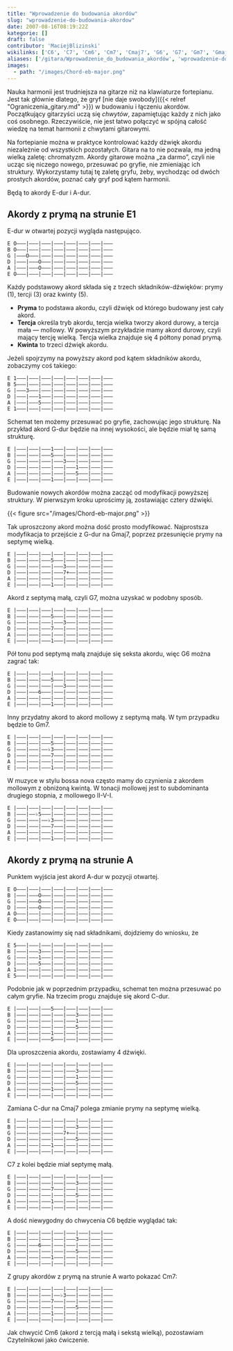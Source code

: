 ```yaml
---
title: "Wprowadzenie do budowania akordów"
slug: "wprowadzenie-do-budowania-akordow"
date: 2007-08-16T08:19:22Z
kategorie: []
draft: false
contributor: 'MaciejBlizinski'
wikilinks: ['C6', 'C7', 'Cm6', 'Cm7', 'Cmaj7', 'G6', 'G7', 'Gm7', 'Gmaj7', 'Grafika:Chord-eb-major.png', 'II-V-I', 'ograniczenia_gitary']
aliases: ['/gitara/Wprowadzenie_do_budowania_akordów', 'wprowadzenie-do-budowania-akordów']
images:
  - path: "/images/Chord-eb-major.png"
---
```

Nauka harmonii jest trudniejsza na gitarze niż na klawiaturze
fortepianu. Jest tak głównie dlatego, że gryf [nie daje
swobody]({{< relref "Ograniczenia_gitary.md" >}}) w budowaniu i łączeniu akordów.
Początkujący gitarzyści uczą się *chwytów*, zapamiętując każdy z nich
jako coś osobnego. Rzeczywiście, nie jest łatwo połączyć w spójną całość
wiedzę na temat harmonii z chwytami gitarowymi.

Na fortepianie można w praktyce kontrolować każdy dźwięk akordu
niezależnie od wszystkich pozostałych. Gitara na to nie pozwala, ma
jedną wielką zaletę: chromatyzm. Akordy gitarowe można „za darmo”, czyli
nie ucząc się niczego nowego, przesuwać po gryfie, nie zmieniając ich
struktury. Wykorzystamy tutaj tę zaletę gryfu, żeby, wychodząc od dwóch
prostych akordów, poznać cały gryf pod kątem harmonii.

Będą to akordy E-dur i A-dur.

## Akordy z prymą na strunie E1

E-dur w otwartej pozycji wygląda następująco.


```
E O―――|―――|―――|―――|―――|―――|―――|―――
B O―――|―――|―――|―――|―――|―――|―――|―――
G |―――O―――|―――|―――|―――|―――|―――|―――
D |―――|―――O―――|―――|―――|―――|―――|―――
A |―――|―――O―――|―――|―――|―――|―――|―――
E O―――|―――|―――|―――|―――|―――|―――|―――
```


Każdy podstawowy akord składa się z trzech składników-dźwięków: prymy
(1), tercji (3) oraz kwinty (5).

  - **Pryma** to podstawa akordu, czyli dźwięk od którego budowany jest
    cały akord.
  - **Tercja** określa tryb akordu, tercja wielka tworzy akord durowy, a
    tercja mała ― mollowy. W powyższym przykładzie mamy akord durowy,
    czyli mający tercję wielką. Tercja wielka znajduje się 4 półtony
    ponad prymą.
  - **Kwinta** to trzeci dźwięk akordu.

Jeżeli spojrzymy na powyższy akord pod kątem składników akordu,
zobaczymy coś takiego:


```
E 1―――|―――|―――|―――|―――|―――|―――|―――
B 5―――|―――|―――|―――|―――|―――|―――|―――
G |―――3―――|―――|―――|―――|―――|―――|―――
D |―――|―――1―――|―――|―――|―――|―――|―――
A |―――|―――5―――|―――|―――|―――|―――|―――
E 1―――|―――|―――|―――|―――|―――|―――|―――
```


Schemat ten możemy przesuwać po gryfie, zachowując jego strukturę. Na
przykład akord G-dur będzie na innej wysokości, ale będzie miał tę samą
strukturę.


```
E |―――|―――|―――1―――|―――|―――|―――|―――
B |―――|―――|―――5―――|―――|―――|―――|―――
G |―――|―――|―――|―――3―――|―――|―――|―――
D |―――|―――|―――|―――|―――1―――|―――|―――
A |―――|―――|―――|―――|―――5―――|―――|―――
E |―――|―――|―――1―――|―――|―――|―――|―――
```


Budowanie nowych akordów można zacząć od modyfikacji powyższej
struktury. W pierwszym kroku uprościmy ją, zostawiając cztery dźwięki.

{{< figure src="/images/Chord-eb-major.png" >}}

Tak uproszczony akord można dość prosto modyfikować. Najprostsza
modyfikacja to przejście z G-dur na Gmaj7<!-- link nie odnosił się do niczego: 'Wprowadzenie do budowania akordów' ('content/Wprowadzenie_do_budowania_akordów.md') links to 'Gmaj7' ('content/Gmaj7.md') and that does not exist -->, poprzez
przesunięcie prymy na septymę wielką.


```
E |―――|―――|―――|―――|―――|―――|―――|―――
B |―――|―――|―――5―――|―――|―――|―――|―――
G |―――|―――|―――|―――3―――|―――|―――|―――
D |―――|―――|―――|―――7+――|―――|―――|―――
A |―――|―――|―――|―――|―――|―――|―――|―――
E |―――|―――|―――1―――|―――|―――|―――|―――
```


Akord z septymą małą, czyli G7<!-- link nie odnosił się do niczego: 'Wprowadzenie do budowania akordów' ('content/Wprowadzenie_do_budowania_akordów.md') links to 'G7' ('content/G7.md') and that does not exist -->, można uzyskać w podobny
sposób.


```
E |―――|―――|―――|―――|―――|―――|―――|―――
B |―――|―――|―――5―――|―――|―――|―――|―――
G |―――|―――|―――|―――3―――|―――|―――|―――
D |―――|―――|―――7―――|―――|―――|―――|―――
A |―――|―――|―――|―――|―――|―――|―――|―――
E |―――|―――|―――1―――|―――|―――|―――|―――
```


Pół tonu pod septymą małą znajduje się seksta akordu, więc
G6<!-- link nie odnosił się do niczego: 'Wprowadzenie do budowania akordów' ('content/Wprowadzenie_do_budowania_akordów.md') links to 'G6' ('content/G6.md') and that does not exist --> można zagrać tak:


```
E |―――|―――|―――|―――|―――|―――|―――|―――
B |―――|―――|―――5―――|―――|―――|―――|―――
G |―――|―――|―――|―――3―――|―――|―――|―――
D |―――|―――6―――|―――|―――|―――|―――|―――
A |―――|―――|―――|―――|―――|―――|―――|―――
E |―――|―――|―――1―――|―――|―――|―――|―――
```


Inny przydatny akord to akord mollowy z septymą małą. W tym przypadku
będzie to Gm7<!-- link nie odnosił się do niczego: 'Wprowadzenie do budowania akordów' ('content/Wprowadzenie_do_budowania_akordów.md') links to 'Gm7' ('content/Gm7.md') and that does not exist -->.


```
E |―――|―――|―――|―――|―――|―――|―――|―――
B |―――|―――|―――5―――|―――|―――|―――|―――
G |―――|―――|――♭3―――|―――|―――|―――|―――
D |―――|―――|―――7―――|―――|―――|―――|―――
A |―――|―――|―――|―――|―――|―――|―――|―――
E |―――|―――|―――1―――|―――|―――|―――|―――
```


W muzyce w stylu bossa nova często mamy do czynienia z akordem mollowym
z obniżoną kwintą. W tonacji mollowej jest to subdominanta drugiego
stopnia, z mollowego II-V-I<!-- link nie odnosił się do niczego: 'Wprowadzenie do budowania akordów' ('content/Wprowadzenie_do_budowania_akordów.md') links to 'II-V-I' ('content/II-V-I.md') and that does not exist -->.


```
E |―――|―――|―――|―――|―――|―――|―――|―――
B |―――|――♭5―――|―――|―――|―――|―――|―――
G |―――|―――|――♭3―――|―――|―――|―――|―――
D |―――|―――|―――7―――|―――|―――|―――|―――
A |―――|―――|―――|―――|―――|―――|―――|―――
E |―――|―――|―――1―――|―――|―――|―――|―――
```


## Akordy z prymą na strunie A

Punktem wyjścia jest akord A-dur w pozycji otwartej.


```
E O―――|―――|―――|―――|―――|―――|―――|―――
B |―――|―――O―――|―――|―――|―――|―――|―――
G |―――|―――O―――|―――|―――|―――|―――|―――
D |―――|―――O―――|―――|―――|―――|―――|―――
A O―――|―――|―――|―――|―――|―――|―――|―――
E O―――|―――|―――|―――|―――|―――|―――|―――
```


Kiedy zastanowimy się nad składnikami, dojdziemy do wniosku, że


```
E 5―――|―――|―――|―――|―――|―――|―――|―――
B |―――|―――3―――|―――|―――|―――|―――|―――
G |―――|―――1―――|―――|―――|―――|―――|―――
D |―――|―――5―――|―――|―――|―――|―――|―――
A 1―――|―――|―――|―――|―――|―――|―――|―――
E 5―――|―――|―――|―――|―――|―――|―――|―――
```


Podobnie jak w poprzednim przypadku, schemat ten można przesuwać po
całym gryfie. Na trzecim progu znajduje się akord C-dur.


```
E |―――|―――|―――5―――|―――|―――|―――|―――
B |―――|―――|―――|―――|―――3―――|―――|―――
G |―――|―――|―――|―――|―――1―――|―――|―――
D |―――|―――|―――|―――|―――5―――|―――|―――
A |―――|―――|―――1―――|―――|―――|―――|―――
E |―――|―――|―――5―――|―――|―――|―――|―――
```


Dla uproszczenia akordu, zostawiamy 4 dźwięki.


```
E |―――|―――|―――|―――|―――|―――|―――|―――
B |―――|―――|―――|―――|―――3―――|―――|―――
G |―――|―――|―――|―――|―――1―――|―――|―――
D |―――|―――|―――|―――|―――5―――|―――|―――
A |―――|―――|―――1―――|―――|―――|―――|―――
E |―――|―――|―――|―――|―――|―――|―――|―――
```


Zamiana C-dur na Cmaj7<!-- link nie odnosił się do niczego: 'Wprowadzenie do budowania akordów' ('content/Wprowadzenie_do_budowania_akordów.md') links to 'Cmaj7' ('content/Cmaj7.md') and that does not exist --> polega zmianie prymy na
septymę wielką.


```
E |―――|―――|―――|―――|―――|―――|―――|―――
B |―――|―――|―――|―――|―――3―――|―――|―――
G |―――|―――|―――|―――7+――|―――|―――|―――
D |―――|―――|―――|―――|―――5―――|―――|―――
A |―――|―――|―――1―――|―――|―――|―――|―――
E |―――|―――|―――|―――|―――|―――|―――|―――
```


C7<!-- link nie odnosił się do niczego: 'Wprowadzenie do budowania akordów' ('content/Wprowadzenie_do_budowania_akordów.md') links to 'C7' ('content/C7.md') and that does not exist --> z kolei będzie miał septymę małą.


```
E |―――|―――|―――|―――|―――|―――|―――|―――
B |―――|―――|―――|―――|―――3―――|―――|―――
G |―――|―――|―――7―――|―――|―――|―――|―――
D |―――|―――|―――|―――|―――5―――|―――|―――
A |―――|―――|―――1―――|―――|―――|―――|―――
E |―――|―――|―――|―――|―――|―――|―――|―――
```


A dość niewygodny do chwycenia C6<!-- link nie odnosił się do niczego: 'Wprowadzenie do budowania akordów' ('content/Wprowadzenie_do_budowania_akordów.md') links to 'C6' ('content/C6.md') and that does not exist --> będzie wyglądać tak:


```
E |―――|―――|―――|―――|―――|―――|―――|―――
B |―――|―――|―――|―――|―――3―――|―――|―――
G |―――|―――6―――|―――|―――|―――|―――|―――
D |―――|―――|―――|―――|―――5―――|―――|―――
A |―――|―――|―――1―――|―――|―――|―――|―――
E |―――|―――|―――|―――|―――|―――|―――|―――
```


Z grupy akordów z prymą na strunie A warto pokazać
Cm7<!-- link nie odnosił się do niczego: 'Wprowadzenie do budowania akordów' ('content/Wprowadzenie_do_budowania_akordów.md') links to 'Cm7' ('content/Cm7.md') and that does not exist -->:


```
E |―――|―――|―――|―――|―――|―――|―――|―――
B |―――|―――|―――|――♭3―――|―――|―――|―――
G |―――|―――|―――7―――|―――|―――|―――|―――
D |―――|―――|―――|―――|―――5―――|―――|―――
A |―――|―――|―――1―――|―――|―――|―――|―――
E |―――|―――|―――|―――|―――|―――|―――|―――
```


Jak chwycić Cm6<!-- link nie odnosił się do niczego: 'Wprowadzenie do budowania akordów' ('content/Wprowadzenie_do_budowania_akordów.md') links to 'Cm6' ('content/Cm6.md') and that does not exist --> (akord z tercją małą i sekstą wielką),
pozostawiam Czytelnikowi jako ćwiczenie.
